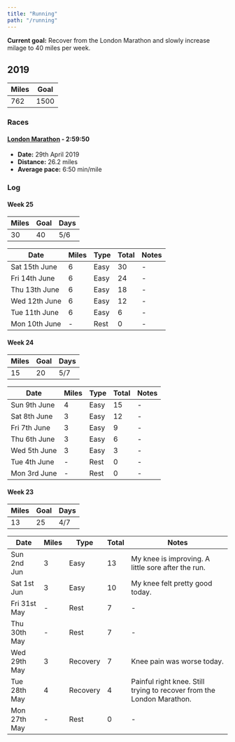 ```yaml
---
title: "Running"
path: "/running"
---
```


**Current goal:** Recover from the London Marathon and slowly increase milage to 40 miles per week.

## 2019

| Miles | Goal |
| ----- | ---- |
| 762   | 1500 |

### Races

#### [London Marathon](https://www.strava.com/activities/2325642618) - 2:59:50

- **Date:** 29th April 2019
- **Distance:** 26.2 miles
- **Average pace:** 6:50 min/mile

### Log

#### Week 25

| Miles | Goal | Days |
| ----- | ---- | ---- |
| 30    | 40   | 5/6  |

| Date          | Miles | Type | Total | Notes |
| ------------- | ----- | ---- | ----- | ----- |
| Sat 15th June | 6     | Easy | 30    | -     |
| Fri 14th June | 6     | Easy | 24    | -     |
| Thu 13th June | 6     | Easy | 18    | -     |
| Wed 12th June | 6     | Easy | 12    | -     |
| Tue 11th June | 6     | Easy | 6     | -     |
| Mon 10th June | -     | Rest | 0     | -     |

#### Week 24

| Miles | Goal | Days |
| ----- | ---- | ---- |
| 15    | 20   | 5/7  |

| Date         | Miles | Type | Total | Notes |
| ------------ | ----- | ---- | ----- | ----- |
| Sun 9th June | 4     | Easy | 15    | -     |
| Sat 8th June | 3     | Easy | 12    | -     |
| Fri 7th June | 3     | Easy | 9     | -     |
| Thu 6th June | 3     | Easy | 6     | -     |
| Wed 5th June | 3     | Easy | 3     | -     |
| Tue 4th June | -     | Rest | 0     | -     |
| Mon 3rd June | -     | Rest | 0     | -     |

#### Week 23

| Miles | Goal | Days |
| ----- | ---- | ---- |
| 13    | 25   | 4/7  |

| Date         | Miles | Type     | Total | Notes                                                                 |
| ------------ | ----- | -------- | ----- | --------------------------------------------------------------------- |
| Sun 2nd Jun  | 3     | Easy     | 13    | My knee is improving. A little sore after the run.                    |
| Sat 1st Jun  | 3     | Easy     | 10    | My knee felt pretty good today.                                       |
| Fri 31st May | -     | Rest     | 7     | -                                                                     |
| Thu 30th May | -     | Rest     | 7     | -                                                                     |
| Wed 29th May | 3     | Recovery | 7     | Knee pain was worse today.                                            |
| Tue 28th May | 4     | Recovery | 4     | Painful right knee. Still trying to recover from the London Marathon. |
| Mon 27th May | -     | Rest     | 0     | -                                                                     |
